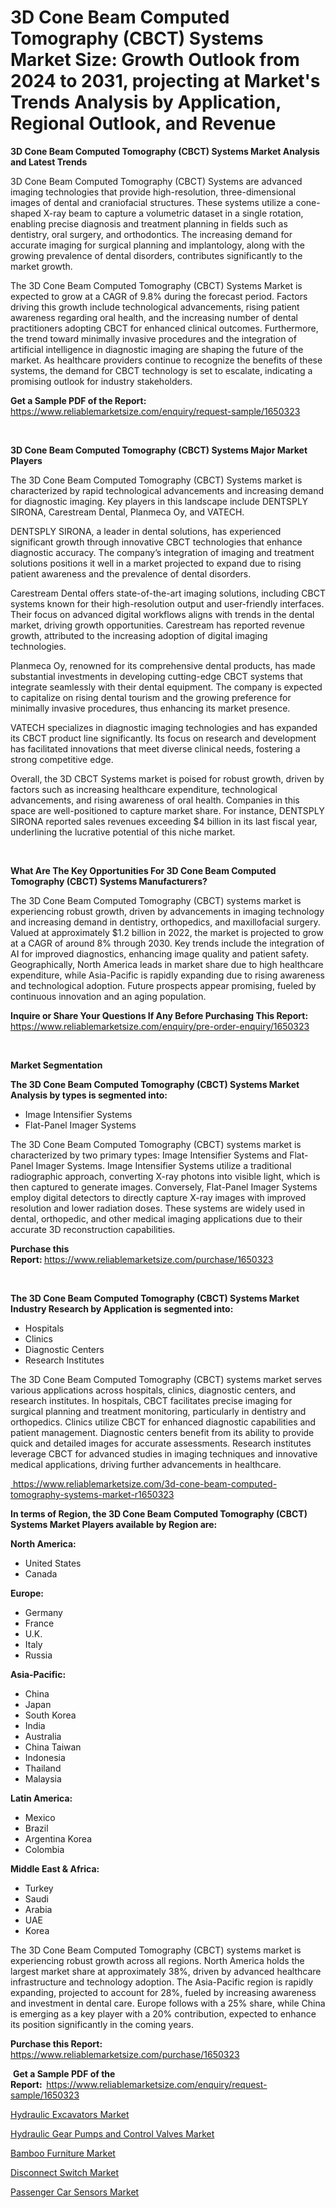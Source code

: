 <p><h1>3D Cone Beam Computed Tomography (CBCT) Systems Market Size: Growth Outlook from 2024 to 2031, projecting at Market's Trends Analysis by Application, Regional Outlook, and Revenue</h1></p><p><strong>3D Cone Beam Computed Tomography (CBCT) Systems Market Analysis and Latest Trends</strong></p>
<p><p>3D Cone Beam Computed Tomography (CBCT) Systems are advanced imaging technologies that provide high-resolution, three-dimensional images of dental and craniofacial structures. These systems utilize a cone-shaped X-ray beam to capture a volumetric dataset in a single rotation, enabling precise diagnosis and treatment planning in fields such as dentistry, oral surgery, and orthodontics. The increasing demand for accurate imaging for surgical planning and implantology, along with the growing prevalence of dental disorders, contributes significantly to the market growth.</p><p>The 3D Cone Beam Computed Tomography (CBCT) Systems Market is expected to grow at a CAGR of 9.8% during the forecast period. Factors driving this growth include technological advancements, rising patient awareness regarding oral health, and the increasing number of dental practitioners adopting CBCT for enhanced clinical outcomes. Furthermore, the trend toward minimally invasive procedures and the integration of artificial intelligence in diagnostic imaging are shaping the future of the market. As healthcare providers continue to recognize the benefits of these systems, the demand for CBCT technology is set to escalate, indicating a promising outlook for industry stakeholders.</p></p>
<p><strong>Get a Sample PDF of the Report:&nbsp;</strong> <a href="https://www.reliablemarketsize.com/enquiry/request-sample/1650323?utm_campaign=1103&utm_medium=2&utm_source=Github&utm_content=ia&utm_term=18112024&utm_id=3d-cone-beam-computed-tomography-cbct-systems">https://www.reliablemarketsize.com/enquiry/request-sample/1650323</a></p>
<p>&nbsp;</p>
<p><strong>3D Cone Beam Computed Tomography (CBCT) Systems Major Market Players</strong></p>
<p><p>The 3D Cone Beam Computed Tomography (CBCT) Systems market is characterized by rapid technological advancements and increasing demand for diagnostic imaging. Key players in this landscape include DENTSPLY SIRONA, Carestream Dental, Planmeca Oy, and VATECH.</p><p>DENTSPLY SIRONA, a leader in dental solutions, has experienced significant growth through innovative CBCT technologies that enhance diagnostic accuracy. The company’s integration of imaging and treatment solutions positions it well in a market projected to expand due to rising patient awareness and the prevalence of dental disorders.</p><p>Carestream Dental offers state-of-the-art imaging solutions, including CBCT systems known for their high-resolution output and user-friendly interfaces. Their focus on advanced digital workflows aligns with trends in the dental market, driving growth opportunities. Carestream has reported revenue growth, attributed to the increasing adoption of digital imaging technologies.</p><p>Planmeca Oy, renowned for its comprehensive dental products, has made substantial investments in developing cutting-edge CBCT systems that integrate seamlessly with their dental equipment. The company is expected to capitalize on rising dental tourism and the growing preference for minimally invasive procedures, thus enhancing its market presence.</p><p>VATECH specializes in diagnostic imaging technologies and has expanded its CBCT product line significantly. Its focus on research and development has facilitated innovations that meet diverse clinical needs, fostering a strong competitive edge.</p><p>Overall, the 3D CBCT Systems market is poised for robust growth, driven by factors such as increasing healthcare expenditure, technological advancements, and rising awareness of oral health. Companies in this space are well-positioned to capture market share. For instance, DENTSPLY SIRONA reported sales revenues exceeding $4 billion in its last fiscal year, underlining the lucrative potential of this niche market.</p></p>
<p>&nbsp;</p>
<p><strong>What Are The Key Opportunities For 3D Cone Beam Computed Tomography (CBCT) Systems Manufacturers?</strong></p>
<p><p>The 3D Cone Beam Computed Tomography (CBCT) systems market is experiencing robust growth, driven by advancements in imaging technology and increasing demand in dentistry, orthopedics, and maxillofacial surgery. Valued at approximately $1.2 billion in 2022, the market is projected to grow at a CAGR of around 8% through 2030. Key trends include the integration of AI for improved diagnostics, enhancing image quality and patient safety. Geographically, North America leads in market share due to high healthcare expenditure, while Asia-Pacific is rapidly expanding due to rising awareness and technological adoption. Future prospects appear promising, fueled by continuous innovation and an aging population.</p></p>
<p><strong>Inquire or Share Your Questions If Any Before Purchasing This Report:</strong> <a href="https://www.reliablemarketsize.com/enquiry/pre-order-enquiry/1650323?utm_campaign=1103&utm_medium=2&utm_source=Github&utm_content=ia&utm_term=18112024&utm_id=3d-cone-beam-computed-tomography-cbct-systems">https://www.reliablemarketsize.com/enquiry/pre-order-enquiry/1650323</a></p>
<p>&nbsp;</p>
<p><strong>Market Segmentation</strong></p>
<p><strong>The 3D Cone Beam Computed Tomography (CBCT) Systems Market Analysis by types is segmented into:</strong></p>
<p><ul><li>Image Intensifier Systems</li><li>Flat-Panel Imager Systems</li></ul></p>
<p><p>The 3D Cone Beam Computed Tomography (CBCT) systems market is characterized by two primary types: Image Intensifier Systems and Flat-Panel Imager Systems. Image Intensifier Systems utilize a traditional radiographic approach, converting X-ray photons into visible light, which is then captured to generate images. Conversely, Flat-Panel Imager Systems employ digital detectors to directly capture X-ray images with improved resolution and lower radiation doses. These systems are widely used in dental, orthopedic, and other medical imaging applications due to their accurate 3D reconstruction capabilities.</p></p>
<p><strong>Purchase this Report:&nbsp;</strong><a href="https://www.reliablemarketsize.com/purchase/1650323?utm_campaign=1103&utm_medium=2&utm_source=Github&utm_content=ia&utm_term=18112024&utm_id=3d-cone-beam-computed-tomography-cbct-systems">https://www.reliablemarketsize.com/purchase/1650323</a></p>
<p>&nbsp;</p>
<p><strong>The 3D Cone Beam Computed Tomography (CBCT) Systems Market Industry Research by Application is segmented into:</strong></p>
<p><ul><li>Hospitals</li><li>Clinics</li><li>Diagnostic Centers</li><li>Research Institutes</li></ul></p>
<p><p>The 3D Cone Beam Computed Tomography (CBCT) systems market serves various applications across hospitals, clinics, diagnostic centers, and research institutes. In hospitals, CBCT facilitates precise imaging for surgical planning and treatment monitoring, particularly in dentistry and orthopedics. Clinics utilize CBCT for enhanced diagnostic capabilities and patient management. Diagnostic centers benefit from its ability to provide quick and detailed images for accurate assessments. Research institutes leverage CBCT for advanced studies in imaging techniques and innovative medical applications, driving further advancements in healthcare.</p></p>
<p><a href="https://www.reliablemarketsize.com/3d-cone-beam-computed-tomography-systems-market-r1650323?utm_campaign=1103&utm_medium=2&utm_source=Github&utm_content=ia&utm_term=18112024&utm_id=3d-cone-beam-computed-tomography-cbct-systems">&nbsp;https://www.reliablemarketsize.com/3d-cone-beam-computed-tomography-systems-market-r1650323</a></p>
<p><strong>In terms of Region, the 3D Cone Beam Computed Tomography (CBCT) Systems Market Players available by Region are:</strong></p>
<p>
    <p> <strong> North America: </strong>
        <ul>
            <li>United States</li>
            <li>Canada</li>
        </ul>
        </p> 
    <p> <strong> Europe: </strong>
        <ul>
            <li>Germany</li>
            <li>France</li>
            <li>U.K.</li>
            <li>Italy</li>
            <li>Russia</li>
        </ul>
        </p> 
    <p> <strong> Asia-Pacific: </strong>
        <ul>
            <li>China</li>
            <li>Japan</li>
            <li>South Korea</li>
            <li>India</li>
            <li>Australia</li>
            <li>China Taiwan</li>
            <li>Indonesia</li>
            <li>Thailand</li>
            <li>Malaysia</li>
        </ul>
        </p> 
    <p> <strong> Latin America: </strong>
        <ul>
            <li>Mexico</li>
            <li>Brazil</li>
            <li>Argentina Korea</li>
            <li>Colombia</li>
        </ul>
        </p> 
    <p> <strong> Middle East & Africa: </strong>
        <ul>
            <li>Turkey</li>
            <li>Saudi</li>
            <li>Arabia</li>
            <li>UAE</li>
            <li>Korea</li>
        </ul>
    </p>
    </p>
<p><p>The 3D Cone Beam Computed Tomography (CBCT) systems market is experiencing robust growth across all regions. North America holds the largest market share at approximately 38%, driven by advanced healthcare infrastructure and technology adoption. The Asia-Pacific region is rapidly expanding, projected to account for 28%, fueled by increasing awareness and investment in dental care. Europe follows with a 25% share, while China is emerging as a key player with a 20% contribution, expected to enhance its position significantly in the coming years.</p></p>
<p><strong>Purchase this Report: </strong><a href="https://www.reliablemarketsize.com/purchase/1650323?utm_campaign=1103&utm_medium=2&utm_source=Github&utm_content=ia&utm_term=18112024&utm_id=3d-cone-beam-computed-tomography-cbct-systems">https://www.reliablemarketsize.com/purchase/1650323</a></p>
<p>&nbsp;<strong>Get a Sample PDF of the Report:&nbsp;&nbsp;</strong><a href="https://www.reliablemarketsize.com/enquiry/request-sample/1650323?utm_campaign=1103&utm_medium=2&utm_source=Github&utm_content=ia&utm_term=18112024&utm_id=3d-cone-beam-computed-tomography-cbct-systems">https://www.reliablemarketsize.com/enquiry/request-sample/1650323</a></p>
<p><strong></strong></p>
<p><p><a href="https://issuu.com/reportprime-2/docs/hydraulic-excavators-market-size-20_52a5bdabb7abb0?utm_campaign=1103&utm_medium=2&utm_source=Github&utm_content=ia&utm_term=18112024&utm_id=3d-cone-beam-computed-tomography-cbct-systems">Hydraulic Excavators Market</a></p><p><a href="https://issuu.com/reportprime-2/docs/hydraulic-gear-pumps-and-control-va_2e92f5f86344d4?utm_campaign=1103&utm_medium=2&utm_source=Github&utm_content=ia&utm_term=18112024&utm_id=3d-cone-beam-computed-tomography-cbct-systems">Hydraulic Gear Pumps and Control Valves Market</a></p><p><a href="https://www.linkedin.com/pulse/global-bamboo-furniture-market-analysis-trends-forecasts-y4fte?utm_campaign=1103&utm_medium=2&utm_source=Github&utm_content=ia&utm_term=18112024&utm_id=3d-cone-beam-computed-tomography-cbct-systems">Bamboo Furniture Market</a></p><p><a href="https://www.linkedin.com/pulse/disconnect-switch-market-forecast-global-trends-analysis-from-gr9qe?utm_campaign=1103&utm_medium=2&utm_source=Github&utm_content=ia&utm_term=18112024&utm_id=3d-cone-beam-computed-tomography-cbct-systems">Disconnect Switch Market</a></p><p><a href="https://www.linkedin.com/pulse/disruption-innovation-passenger-car-sensors-industry-market-bze3f?utm_campaign=1103&utm_medium=2&utm_source=Github&utm_content=ia&utm_term=18112024&utm_id=3d-cone-beam-computed-tomography-cbct-systems">Passenger Car Sensors Market</a></p></p>